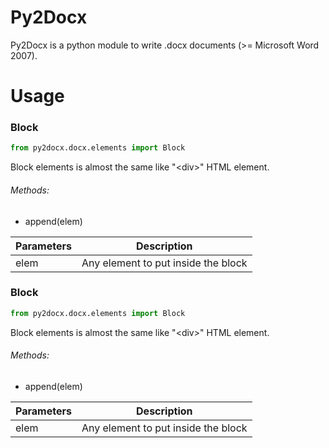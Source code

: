 Py2Docx
=======

Py2Docx is a python module to write .docx documents (>= Microsoft Word 2007).

# Usage

### Block
```python
from py2docx.docx.elements import Block
```

Block elements is almost the same like "\<div\>" HTML element.

###### Methods:
- append(elem)

Parameters | Description
---------- | -----------
elem       | Any element to put inside the block


### Block
```python
from py2docx.docx.elements import Block
```

Block elements is almost the same like "\<div\>" HTML element.

###### Methods:
- append(elem)

Parameters | Description
---------- | -----------
elem       | Any element to put inside the block
